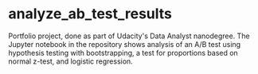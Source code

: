 # analyze_ab_test_results
Portfolio project, done as part of Udacity's Data Analyst nanodegree. The Jupyter notebook in the repository shows analysis of an A/B test using hypothesis testing with bootstrapping, a test for proportions based on normal z-test, and logistic regression.

